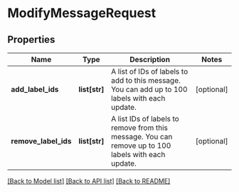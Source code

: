 # ModifyMessageRequest

## Properties
Name | Type | Description | Notes
------------ | ------------- | ------------- | -------------
**add_label_ids** | **list[str]** | A list of IDs of labels to add to this message. You can add up to 100 labels with each update. | [optional] 
**remove_label_ids** | **list[str]** | A list IDs of labels to remove from this message. You can remove up to 100 labels with each update. | [optional] 

[[Back to Model list]](../README.md#documentation-for-models) [[Back to API list]](../README.md#documentation-for-api-endpoints) [[Back to README]](../README.md)

